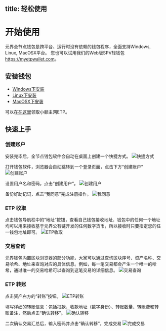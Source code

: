 title: 轻松使用
---

# 开始使用
元界全节点钱包是跨平台、运行时没有依赖的钱包程序，全面支持Windows, Linux, MacOSX平台。
您也可以试用我们的Web版SPV轻钱包<https://myetpwallet.com>。

## 安装钱包
* [Windows下安装](desktop.html)
* [Linux下安装](setup-linux.html)
* [MacOSX下安装](desktop.html)

可以在[在这里](http://mymvs.info/free)领取小额主网ETP。

## 快速上手
### 创建账户
安装完毕后，全节点钱包软件会自动在桌面上创建一个快捷方式。
![快捷方式](https://i.imgur.com/TjngKEr.png)

打开钱包软件，浏览器会自动跳转到一个登录页面，点击下方“创建账户”
![创建账户](https://i.imgur.com/qBYebzw.png)

设置用户名和密码，点击“创建用户”。
![创建用户](https://i.imgur.com/Q6DPsWC.png)

备份好助记词，点击“我同意”完成注册操作。
![我同意](https://i.imgur.com/DWKeErp.png)

### ETP 收取
点击钱包导航栏中的“地址”按钮，查看自己钱包接收地址，钱包中的任何一个地址均可以用来接收基于元界公有链开发的任何数字货币，所以接收时只要指定您的任一钱包地址即可。
![ETP收取](https://i.imgur.com/IUAeMRp.png)

### 交易查询
元界钱包内置区块浏览器的部分功能，大家可以通过查询区块序号、资产名称、交易哈希、地址来查询对应的具体信息。例如，每一笔交易都会产生一个唯一的哈希，通过唯一的交易哈希可以查询到这笔交易的详细信息。
![交易查询](https://i.imgur.com/zw3Fojk.png)

### ETP 转账
点击资产右方的“转账”按钮。
![ETP转账](https://i.imgur.com/9cJ9euB.png)

填写详细的转账信息：包括扣款、收款地址（数字身份）、转账数量、转账费和转账备注，然后点击“确认转移”。
![确认转移](https://i.imgur.com/inwEWyN.png)

二次确认交易汇总后，输入密码并点击“确认转移”，完成交易
![完成交易](https://i.imgur.com/K9GsUSc.png)

